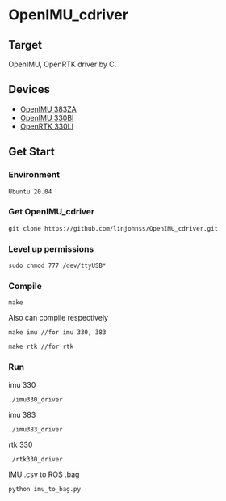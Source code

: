 # OpenIMU_cdriver
## Target
OpenIMU, OpenRTK driver by C.
## Devices
* [OpenIMU 383ZA](https://buildmedia.readthedocs.org/media/pdf/openimu/latest/openimu.pdf)
* [OpenIMU 330BI](https://buildmedia.readthedocs.org/media/pdf/openimu/latest/openimu.pdf)
* [OpenRTK 330LI](https://openrtk.readthedocs.io/en/latest/index.html)
## Get Start
### Environment
`Ubuntu 20.04`
### Get OpenIMU_cdriver
```shell
git clone https://github.com/linjohnss/OpenIMU_cdriver.git
```
### Level up permissions
```shell
sudo chmod 777 /dev/ttyUSB*
```

### Compile
```shell
make
```
Also can compile respectively
```shell
make imu //for imu 330, 383
```
```shell
make rtk //for rtk
```
### Run
imu 330
```shell
./imu330_driver
```
imu 383
```shell
./imu383_driver
```
rtk 330
```shell
./rtk330_driver
```
IMU .csv to ROS .bag
```shell
python imu_to_bag.py
```
